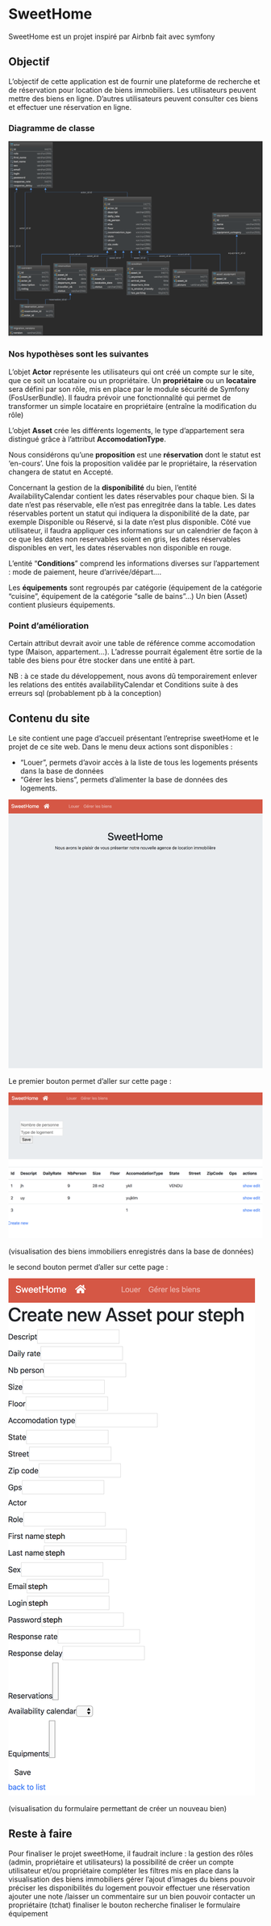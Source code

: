 # SweetHome

SweetHome est un projet inspiré par Airbnb fait avec symfony


## Objectif

L’objectif de cette application est de fournir une plateforme de recherche et de réservation pour location de biens immobiliers.
Les utilisateurs peuvent mettre des biens en ligne. D’autres utilisateurs peuvent consulter ces biens et effectuer une réservation en ligne.


### Diagramme de classe

![alt text](https://github.com/max-DIM/sweetHome/blob/develop/img/sweethome.png)


### Nos hypothèses sont les suivantes

L’objet **Actor** représente les utilisateurs qui ont créé un compte sur le site, que ce soit un locataire ou un propriétaire.
Un **propriétaire** ou un **locataire** sera défini par son rôle, mis en place par le module sécurité de Symfony (FosUserBundle). Il faudra prévoir une fonctionnalité qui permet de transformer un simple locataire en propriétaire (entraîne la modification du rôle)

L’objet **Asset** crée les différents logements, le type d’appartement sera distingué grâce à l’attribut **AccomodationType**.

Nous considérons qu’une **proposition** est une **réservation** dont le statut est ‘en-cours’. Une fois la proposition validée par le propriétaire, la réservation changera de statut en Accepté.

Concernant la gestion de la **disponibilité** du bien, l’entité AvailabilityCalendar contient les dates réservables pour chaque bien. Si la date n’est pas réservable, elle n’est pas enregitrée dans la table. Les dates réservables portent un statut qui indiquera la disponibilité de la date, par exemple Disponible ou Réservé, si la date n’est plus disponible. 
Côté vue utilisateur, il faudra appliquer ces informations sur un calendrier de façon à ce que les dates non reservables soient en gris, les dates réservables disponibles en vert, les dates réservables non disponible en rouge.

L’entité “**Conditions**” comprend les informations diverses sur l’appartement :  mode de paiement, heure d’arrivée/départ….


Les **équipements** sont regroupés par catégorie  (équipement de la catégorie “cuisine”, équipement de la catégorie “salle de bains”...) Un bien (Asset) contient plusieurs équipements.

### Point d’amélioration 

Certain attribut devrait avoir une table de référence comme accomodation type (Maison, appartement…).
L’adresse pourrait également être sortie de la table des biens pour être stocker dans une entité à part.

NB :  à ce stade du développement, nous avons dû temporairement enlever les relations des entités availabilityCalendar et Conditions suite à des erreurs sql (probablement pb à la conception)


## Contenu du site

Le site contient une page d’accueil présentant l’entreprise sweetHome et le projet de ce site web.
Dans le menu deux actions sont disponibles :
   - “Louer”, permets d’avoir accès à la liste de tous les logements présents dans la base de données
   - “Gérer les biens”, permets d’alimenter la base de données des logements.

![alt text](https://github.com/max-DIM/sweetHome/blob/develop/img/1.png)

Le premier bouton permet d’aller sur cette page :

![alt text](https://github.com/max-DIM/sweetHome/blob/develop/img/2.png)

(visualisation des biens immobiliers enregistrés dans la base de données)

le second bouton permet d’aller sur cette page :

![alt text](https://github.com/max-DIM/sweetHome/blob/develop/img/3.png)

(visualisation du formulaire permettant de créer un nouveau bien)

## Reste à faire

Pour finaliser le projet sweetHome, il faudrait inclure :
la gestion des rôles (admin, propriétaire et utilisateurs)
la possibilité de créer un compte utilisateur et/ou propriétaire
compléter les filtres mis en place dans la visualisation des biens immobiliers
gérer l’ajout d’images du biens
pouvoir préciser les disponibilités du logement
pouvoir effectuer une réservation
ajouter une note /laisser un commentaire sur un bien
pouvoir contacter un propriétaire (tchat)
finaliser le bouton recherche
finaliser le formulaire équipement


